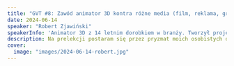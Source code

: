 ```yaml
---
title: "GVT #8: Zawód animator 3D kontra różne media (film, reklama, gry, aplikacje VR, AR) z czym to się je i jak nie zwariować"
date: 2024-06-14
speaker: "Robert Zjawiński"
speakerInfo: 'Animator 3D z 14 letnim dorobkiem w branży. Tworzył projekty między innymi dla firm: NASA, Netflix, HBO, Amazon Prime, MARVEL czy Platige Image. Pracował przy takich produkcjach jak "House of The Dragon", " Shazam Fury of the Gods", "Wielka Woda", "Black Panther Wakanda Forever", "Carnival Row", wielu grach i już ponad setce reklam, projektów VR, AR oraz aplikacjach. Z wykształcenia Socjolog Kultury oraz absolwent Polsko Japońskiej Szkoły Technik Komputerowych na wydziale Nowe Media Zaawansowane Multimedia. Czasami Wykładowca na Łódzkiej Szkole Filmowej.'
description: Na prelekcji postaram się przez pryzmat moich osobistych doświadczeń w branży filmowej, game dev i szeroko pojętej kreacji wprowadzić słuchacza w świat kreowania animacji 3D oraz wyłuszczyć moim zdaniem istotne kwestie podczas tworzenia ujęć filmowych, sekwencji in game cinematics, animacji game play i przedstawić rozsądne podejście do sztuki animacji.
cover:
  image: "images/2024-06-14-robert.jpg"
---
```

